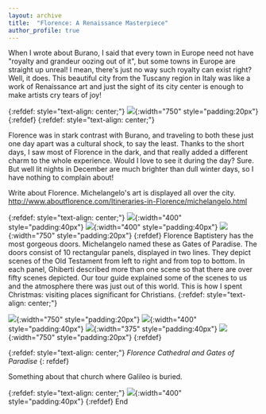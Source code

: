 ```yaml
---
layout: archive
title:  "Florence: A Renaissance Masterpiece"
author_profile: true
---
```


When I wrote about Burano, I said that every town in Europe need not have "royalty and grandeur oozing out of it", but some towns in Europe are straight up unreal! I mean, there's just no way such royalty can exist right? Well, it does. This beautiful city from the Tuscany region in Italy was like a work of Renaissance art and just the sight of its city center is enough to make artists cry tears of joy!

{:refdef: style="text-align: center;"}
![](/images/Florence1.jpg){:width="750" style="padding:20px"}
{:refdef}
{:refdef: style="text-align: center;"}

Florence was in stark contrast with Burano, and traveling to both these just one day apart was a cultural shock, to say the least. Thanks to the short days, I saw most of Florence in the dark, and that really added a different charm to the whole experience. Would I love to see it during the day? Sure. But well lit nights in December are much brighter than dull winter days, so I have nothing to complain about!

Write about Florence. Michelangelo's art is displayed all over the city. http://www.aboutflorence.com/Itineraries-in-Florence/michelangelo.html

{:refdef: style="text-align: center;"}
![](/images/Florence2.jpg){:width="400" style="padding:40px"}
![](/images/Florence4.jpg){:width="400" style="padding:40px"}
![](/images/Florence3.jpg){:width="750" style="padding:20px"}
{:refdef}
Florence Baptistery has the most gorgeous doors. Michelangelo named these as Gates of Paradise. The doors consist of 10 rectangular panels, displayed in two lines. They depict scenes of the Old Testament from left to right and from top to bottom. In each panel, Ghiberti described more than one scene so that there are over fifty scenes depicted. Our tour guide explained some of the scenes to us and the atmosphere there was just out of this world. This is how I spent Christmas: visiting places significant for Christians.
{:refdef: style="text-align: center;"}

![](/images/Florence5.jpg){:width="750" style="padding:20px"}
![](/images/Florence6.jpg){:width="400" style="padding:40px"}
![](/images/Florence7.jpg){:width="375" style="padding:40px"}
![](/images/Florence8.jpg){:width="750" style="padding:20px"}
{:refdef}

{:refdef: style="text-align: center;"}
*Florence Cathedral and Gates of Paradise*
{: refdef}

Something about that church where Galileo is buried.

{:refdef: style="text-align: center;"}
![](/images/Florence9.jpg){:width="400" style="padding:40px"}
{:refdef}
End